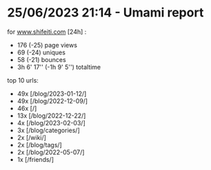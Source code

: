 # 25/06/2023 21:14 - Umami report
for www.shifeiti.com [24h] :

 - 176 (-25) page views
 - 69 (-24) uniques
 - 58 (-21) bounces
 - 3h 6' 17'' (-1h 9' 5'') totaltime


top 10 urls:
 - 49x [/blog/2023-01-12/]
 - 49x [/blog/2022-12-09/]
 - 46x [/]
 - 13x [/blog/2022-12-22/]
 - 4x [/blog/2023-02-03/]
 - 3x [/blog/categories/]
 - 2x [/wiki/]
 - 2x [/blog/tags/]
 - 2x [/blog/2022-05-07/]
 - 1x [/friends/]


